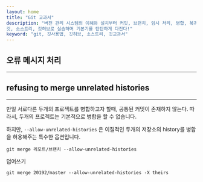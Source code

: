 ```yaml
---
layout: home
title: "Git 교과서"
description: "버전 관리 시스템의 이해와 설치부터 커밋, 브랜치, 임시 처리, 병합, 복귀, 서브모듈, 태그까지
깃, 소스트리, 깃허브로 실습하며 기본기를 탄탄하게 다진다!"
keyword: "git, 깃사용법, 깃허브, 소스트리, 깃교과서"
---
```

## 오류 메시지 처리
<hr>

## refusing to merge unrelated histories
<hr>

만일 서로다른 두개의 프로젝트를 병합하고자 할때, 공통된 커밋이 존재하지 않는다. 따라서, 두개의 프로젝트는 기본적으로 병합을 할 수 없습니다.

하지만, `--allow-unrelated-histories` 은 이질적인 두개의 저장소의 history를 병합을 허용해주는 특수한 옵션입니다.


```
git merge 리모트/브랜치 --allow-unrelated-histories
```

덥어쓰기

```
git merge 20192/master --allow-unrelated-histories -X theirs
```

<br><br>